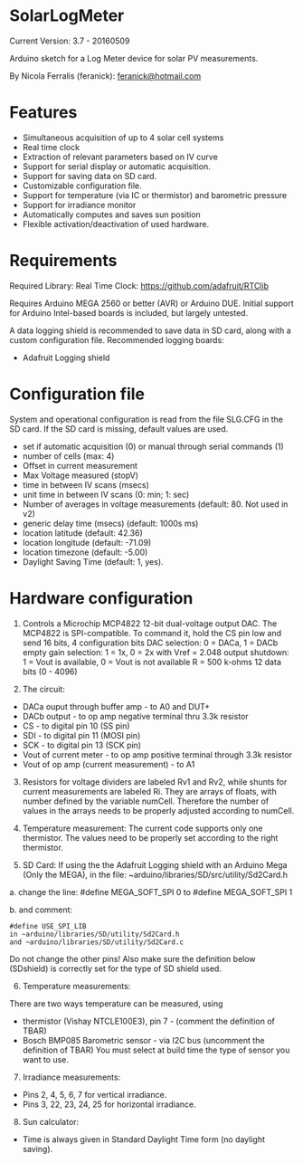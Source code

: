SolarLogMeter
==============

Current Version: 3.7 - 20160509

Arduino sketch for a Log Meter device for solar PV measurements.

By Nicola Ferralis (feranick): feranick@hotmail.com

Features
========

- Simultaneous acquisition of up to 4 solar cell systems  
- Real time clock
- Extraction of relevant parameters based on IV curve
- Support for serial display or automatic acquisition.
- Support for saving data on SD card.
- Customizable configuration file.
- Support for temperature (via IC or thermistor) and barometric pressure
- Support for irradiance monitor
- Automatically computes and saves sun position
- Flexible activation/deactivation of used hardware.

Requirements
============
Required Library: Real Time Clock:
https://github.com/adafruit/RTClib

Requires Arduino MEGA 2560 or better (AVR) or Arduino DUE.
Initial support for Arduino Intel-based boards is included, but largely untested.

A data logging shield is recommended to save data in SD card, along with a custom configuration file. Recommended logging boards:

- Adafruit Logging shield


Configuration file
===================

System and operational configuration is read from the file SLG.CFG in the SD card. If the SD card is missing, default values are used.

- set if automatic acquisition (0) or manual through serial commands (1)
- number of cells (max: 4)
- Offset in current measurement
- Max Voltage measured (stopV)
- time in between IV scans (msecs)
- unit time in between IV scans (0: min; 1: sec)
- Number of averages in voltage measurements (default: 80. Not used in v2)
- generic delay time (msecs) (default: 1000s ms)
- location latitude (default: 42.36)
- location longitude (default: -71.09)
- location timezone (default: -5.00)
- Daylight Saving Time (default: 1, yes).

Hardware configuration
=======================
 
 1. Controls a Microchip MCP4822 12-bit dual-voltage output DAC.
  The MCP4822 is SPI-compatible. To command it, hold the CS pin low and send 16 bits,
  4 configuration bits
   DAC selection: 0 = DACa, 1 = DACb
   empty
   gain selection: 1 = 1x, 0 = 2x with Vref = 2.048
   output shutdown: 1 = Vout is available, 0 = Vout is not available R = 500 k-ohms
    12 data bits (0 - 4096)

 2. The circuit:
  * DACa ouput through buffer amp - to A0 and DUT+
  * DACb output - to op amp negative terminal thru 3.3k resistor
  * CS - to digital pin 10  (SS pin)
  * SDI - to digital pin 11 (MOSI pin)
  * SCK - to digital pin 13 (SCK pin)
  * Vout of current meter - to op amp positive terminal through 3.3k resistor
  * Vout of op amp (current measurement) - to A1
 
 3. Resistors for voltage dividers are labeled Rv1 and Rv2, while shunts for current 
 measurements are labeled Ri. They are arrays of floats, with number defined by the
 variable numCell. Therefore the number of values in the arrays needs to be properly
 adjusted according to numCell. 
 
 4. Temperature measurement: The current code supports only one thermistor. The values
 need to be properly set according to the right thermistor.   
 
 5. SD Card:
 If using the the Adafruit Logging shield with an Arduino Mega (Only the MEGA),
 in the file: ~arduino/libraries/SD/src/utility/Sd2Card.h
 
 a. change the line: 
    #define MEGA_SOFT_SPI 0
    to 
    #define MEGA_SOFT_SPI 1

 b. and comment:

    #define USE_SPI_LIB
    in ~arduino/libraries/SD/utility/Sd2Card.h
    and ~arduino/libraries/SD/utility/Sd2Card.c
 
 Do not change the other pins!
 Also make sure the definition below (SDshield) is correctly set for the type of SD shield used.
 
 6. Temperature measurements:
 
 There are two ways temperature can be measured, using
 - thermistor (Vishay NTCLE100E3), pin 7 - (comment the definition of TBAR)
 - Bosch BMP085 Barometric sensor - via I2C bus (uncomment the definition of TBAR)
 You must select at build time the type of sensor you want to use.
 
 7. Irradiance measurements:
 - Pins 2, 4, 5, 6, 7 for vertical irradiance.
 - Pins 3, 22, 23, 24, 25 for horizontal irradiance.
 
 8. Sun calculator:
 - Time is always given in Standard Daylight Time form (no daylight saving).


